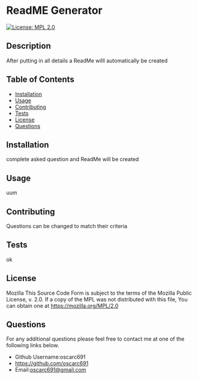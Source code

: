 #  ReadME Generator 
[![License: MPL 2.0](https://img.shields.io/badge/License-MPL_2.0-brightgreen.svg)](https://opensource.org/licenses/MPL-2.0)

## Description
After putting in all details a ReadMe willl automatically be created
## Table of Contents
- [Installation](#installation)
- [Usage](#usage)
- [Contributing](#contributing)
- [Tests](#tests)
- [License](#license)
- [Questions](#questions)
## Installation
complete asked question and ReadMe will be created
## Usage
uum
## Contributing
Questions can be changed to match their criteria
## Tests
ok
## License
Mozilla
This Source Code Form is subject to the terms of the Mozilla Public License, v. 2.0. If a copy of the MPL was not distributed with this file, You can obtain one at https://mozilla.org/MPL/2.0
## Questions
For any additional questions please feel free to contact me at one of the following links below.
-   Github Username:oscarc691
-   https://github.com/oscarc691
-   Email:oscarc691@gmail.com